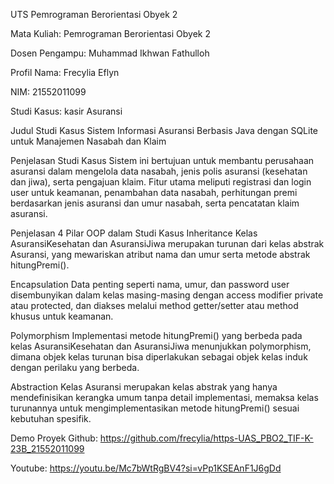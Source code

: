 UTS Pemrograman Berorientasi Obyek 2

Mata Kuliah: Pemrograman Berorientasi Obyek 2

Dosen Pengampu: Muhammad Ikhwan Fathulloh

Profil
Nama: Frecylia Eflyn

NIM: 21552011099

Studi Kasus: kasir Asuransi

Judul Studi Kasus
Sistem Informasi Asuransi Berbasis Java dengan SQLite untuk Manajemen Nasabah dan Klaim

Penjelasan Studi Kasus
Sistem ini bertujuan untuk membantu perusahaan asuransi dalam mengelola data nasabah, jenis polis asuransi (kesehatan dan jiwa), serta pengajuan klaim. Fitur utama meliputi registrasi dan login user untuk keamanan, penambahan data nasabah, perhitungan premi berdasarkan jenis asuransi dan umur nasabah, serta pencatatan klaim asuransi.

Penjelasan 4 Pilar OOP dalam Studi Kasus
Inheritance
Kelas AsuransiKesehatan dan AsuransiJiwa merupakan turunan dari kelas abstrak Asuransi, yang mewariskan atribut nama dan umur serta metode abstrak hitungPremi().

Encapsulation
Data penting seperti nama, umur, dan password user disembunyikan dalam kelas masing-masing dengan access modifier private atau protected, dan diakses melalui method getter/setter atau method khusus untuk keamanan.

Polymorphism
Implementasi metode hitungPremi() yang berbeda pada kelas AsuransiKesehatan dan AsuransiJiwa menunjukkan polymorphism, dimana objek kelas turunan bisa diperlakukan sebagai objek kelas induk dengan perilaku yang berbeda.

Abstraction
Kelas Asuransi merupakan kelas abstrak yang hanya mendefinisikan kerangka umum tanpa detail implementasi, memaksa kelas turunannya untuk mengimplementasikan metode hitungPremi() sesuai kebutuhan spesifik.

Demo Proyek
Github: https://github.com/frecylia/https-UAS_PBO2_TIF-K-23B_21552011099

Youtube: https://youtu.be/Mc7bWtRgBV4?si=vPp1KSEAnF1J6gDd
